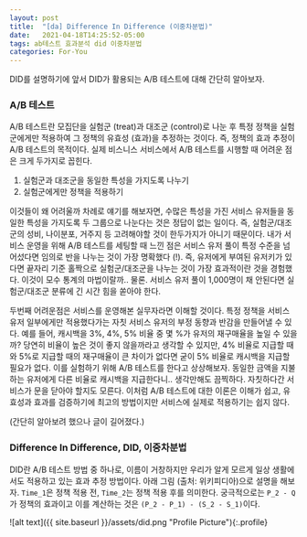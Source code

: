 ```yaml
---
layout: post
title:  "[da] Difference In Difference (이중차분법)"
date:   2021-04-18T14:25:52-05:00
tags: ab테스트 효과분석 did 이중차분법
categories: For-You
---
```

DID를 설명하기에 앞서 DID가 활용되는 A/B 테스트에 대해 간단히 알아보자. 

### A/B 테스트
 
A/B 테스트란 모집단을 실험군 (treat)과 대조군 (control)로 나눈 후 특정 정책을 실험군에게만 적용하여 그 정책의 유효성 (효과)을 추정하는 것이다. 즉, 정책의 효과 추정이 A/B 테스트의 목적이다.
실제 비스니스 서비스에서 A/B 테스트를 시행할 때 어려운 점은 크게 두가지로 꼽힌다. 
1. 실험군과 대조군을 동일한 특성을 가지도록 나누기
2. 실험군에게만 정책을 적용하기   

이것들이 왜 어려울까 차례로 얘기를 해보자면, 수많은 특성을 가진 서비스 유저들을 동일한 특성을 가지도록 두 그룹으로 나눈다는 것은 정답이 없는 일이다. 즉, 실험군/대조군의 성비, 나이분포, 거주지 등 고려해야할 것이 한두가지가 아니기 때문이다. 내가 서비스 운영을 위해 A/B 테스트를 세팅할 때 느낀 점은 서비스 유저 풀이 특정 수준을 넘어섰다면 임의로 반을 나누는 것이 가장 명확했다 (!). 즉, 유저에게 부여된 유저키가 있다면 끝자리 기준 홀짝으로 실험군/대조군을 나누는 것이 가장 효과적이란 것을 경험했다. 이것이 모수 통계의 마법이랄까.. 물론. 서비스 유저 풀이 1,000명이 채 안된다면 실험군/대조군 분류에 긴 시간 힘을 쏟아야 한다.

두번째 어려운점은 서비스를 운영해본 실무자라면 이해할 것이다. 특정 정책을 서비스 유저 일부에게만 적용했다가는 자칫 서비스 유저의 부정 동향과 반감을 만들어낼 수 있다. 예를 들어, 캐시백을 3%, 4%, 5% 비율 중 몇 %가 유저의 재구매율을 높일 수 있을까? 당연히 비율이 높은 것이 좋지 않을까라고 생각할 수 있지만, 4% 비율로 지급할 때와 5%로 지급할 때의 재구매율이 큰 차이가 없다면 굳이 5% 비율로 캐시백을 지급할 필요가 없다. 이를 실험하기 위해 A/B 테스트를 한다고 상상해보자. 동일한 금액을 지불하는 유저에게 다른 비율로 캐시백을 지급한다니.. 생각만해도 끔찍하다. 자칫하다간 서비스가 문을 닫아야 할지도 모른다. 이처럼 A/B 테스트에 대한 이론은 이해가 쉽고, 유효성과 효과를 검증하기에 최고의 방법이지만 서비스에 실제로 적용하기는 쉽지 않다.

(간단히 알아보려 했으나 글이 길어졌다.)

### Difference In Difference, DID, 이중차분법

DID란 A/B 테스트 방법 중 하나로, 이름이 거창하지만 우리가 알게 모르게 일상 생활에서도 적용하고 있는 효과 추정 방법이다.
아래 그림 (출처: 위키피디아)으로 설명을 해보자. `Time_1`은 정책 적용 전, `Time_2`는 정책 적용 후를 의미한다.
궁극적으로는 `P_2 - Q`가 정책의 효과이고 이를 계산하는 것은 `(P_2 - P_1) - (S_2 - S_1)`이다.



![alt text]({{ site.baseurl }}/assets/did.png "Profile Picture"){:.profile}
